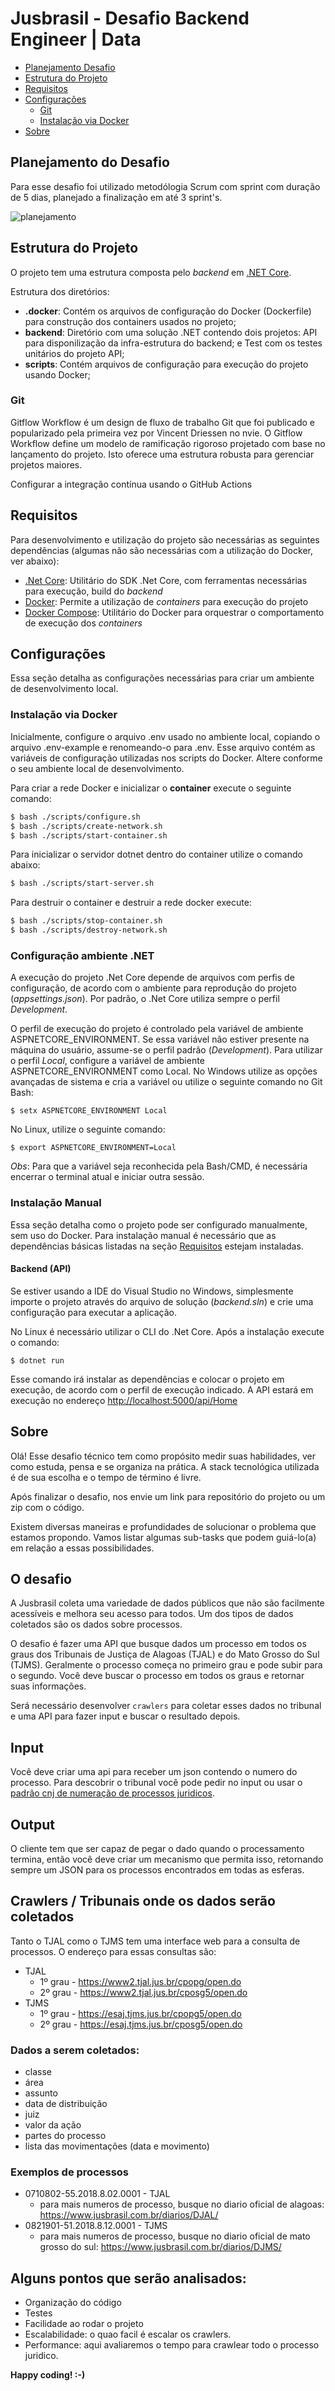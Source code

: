 # Jusbrasil - Desafio Backend Engineer | Data

- [Planejamento Desafio](#estrutura-do-projeto)
- [Estrutura do Projeto](#estrutura-do-projeto)
- [Requisitos](#requisitos)
- [Configurações](#configurações)
    - [Git](#git)
    - [Instalação via Docker](#instalação-via-docker)
- [Sobre](#sobre)


## Planejamento do Desafio

Para esse desafio foi utilizado metodólogia Scrum com sprint com duração de 5 dias, planejado a finalização em até 3 sprint's.

![planejamento](https://i.ibb.co/68CKd76/Captura-de-Tela-2020-08-20-a-s-22-05-18.png)




## Estrutura do Projeto

O projeto tem uma estrutura composta pelo *backend* em [.NET Core](https://dotnet.microsoft.com/). 

Estrutura dos diretórios:    

* **.docker**: Contém os arquivos de configuração do Docker (Dockerfile) para construção dos containers usados no projeto;
* **backend**: Diretório com uma solução .NET contendo dois projetos: API para disponilização da infra-estrutura do backend; e Test com os testes unitários do projeto API;
* **scripts**: Contém arquivos de configuração para execução do projeto usando Docker;     


### Git

Gitflow Workflow é um design de fluxo de trabalho Git que foi publicado e popularizado pela primeira vez por Vincent Driessen no nvie. O Gitflow Workflow define um modelo de ramificação rigoroso projetado com base no lançamento do projeto. Isto oferece uma estrutura robusta para gerenciar projetos maiores.  

Configurar a integração contínua usando o GitHub Actions


## Requisitos

Para desenvolvimento e utilização do projeto são necessárias as seguintes dependências (algumas não são necessárias com a utilização do Docker, ver abaixo): 

- [.Net Core](https://dotnet.microsoft.com/): Utilitário do SDK .Net Core, com ferramentas necessárias para execução, build do *backend*
- [Docker](https://docs.docker.com/): Permite a utilização de *containers* para execução do projeto
- [Docker Compose](https://docs.docker.com/compose/): Utilitário do Docker para orquestrar o comportamento de execução dos *containers*

## Configurações

Essa seção detalha as configurações necessárias para criar um ambiente de desenvolvimento local.

### Instalação via Docker

Inicialmente, configure o arquivo .env usado no ambiente local, copiando o arquivo .env-example e renomeando-o para .env. Esse arquivo contém as variáveis de configuração utilizadas nos scripts do Docker. Altere conforme o seu ambiente local de desenvolvimento.

Para criar a rede Docker e inicializar o **container** execute o seguinte comando:

```sh
$ bash ./scripts/configure.sh
$ bash ./scripts/create-network.sh
$ bash ./scripts/start-container.sh
```

Para inicializar o servidor dotnet dentro do container utilize o comando abaixo:

```sh
$ bash ./scripts/start-server.sh
```

Para destruir o container e destruir a rede docker execute:

```sh
$ bash ./scripts/stop-container.sh
$ bash ./scripts/destroy-network.sh
```

### Configuração ambiente .NET

A execução do projeto .Net Core depende de arquivos com perfis de configuração, de acordo com o ambiente para reprodução do projeto (*appsettings.json*). Por padrão, o .Net Core utiliza sempre o perfil *Development*.

O perfil de execução do projeto é controlado pela variável de ambiente ASPNETCORE_ENVIRONMENT. Se essa variável não estiver presente na máquina do usuário, assume-se o perfil padrão (*Development*). Para utilizar o perfil *Local*, configure a variável de ambiente ASPNETCORE_ENVIRONMENT como Local. No Windows utilize as opções avançadas de sistema e cria a variável ou utilize o seguinte comando no Git Bash: 

```$ setx ASPNETCORE_ENVIRONMENT Local```

No Linux, utilize o seguinte comando: 

```$ export ASPNETCORE_ENVIRONMENT=Local```

*Obs*: Para que a variável seja reconhecida pela Bash/CMD, é necessária encerrar o terminal atual e iniciar outra sessão.


### Instalação Manual

Essa seção detalha como o projeto pode ser configurado manualmente, sem uso do Docker. Para instalação manual é necessário que as dependências básicas listadas na seção [Requisitos](#requisitos) estejam instaladas. 

#### Backend (API)

Se estiver usando a IDE do Visual Studio no Windows, simplesmente importe o projeto através do arquivo de solução (*backend.sln*) e crie uma configuração para executar a aplicação. 

No Linux é necessário utilizar o CLI do .Net Core. Após a instalação execute o comando: 

```$ dotnet run``` 

Esse comando irá instalar as dependências e colocar o projeto em execução, de acordo com o perfil de execução indicado. A API estará em execução no endereço [http://localhost:5000/api/Home](http://localhost:5000/api/Home)

## Sobre

Olá! Esse desafio técnico tem como propósito medir suas habilidades, ver como estuda, pensa e se organiza na prática. A stack tecnológica utilizada é de sua escolha e o tempo de término é livre.

Após finalizar o desafio, nos envie um link para repositório do projeto ou um zip com o código.

Existem diversas maneiras e profundidades de solucionar o problema que estamos propondo. Vamos listar algumas sub-tasks que podem guiá-lo(a) em relação a essas possibilidades.

## O desafio

A Jusbrasil coleta uma variedade de dados públicos que não são facilmente acessíveis e melhora seu acesso para todos. Um dos tipos de dados coletados são os dados sobre processos.

O desafio é fazer uma API que busque dados um processo em todos os graus dos Tribunais de Justiça de Alagoas (TJAL) e do Mato Grosso do Sul (TJMS). Geralmente o processo começa no primeiro grau e pode subir para o segundo. Você deve buscar o processo em todos os graus e retornar suas informações.

Será necessário desenvolver `crawlers` para coletar esses dados no tribunal e uma API para fazer input e buscar o resultado depois.

## Input

Você deve criar uma api para receber um json contendo o numero do processo. Para descobrir o tribunal você pode pedir no input ou usar o [padrão cnj de numeração de processos juridicos](https://www.cnj.jus.br/programas-e-acoes/numeracao-unica/).

## Output

O cliente tem que ser capaz de pegar o dado quando o processamento termina, então você deve criar um mecanismo que permita isso, retornando sempre um JSON para os processos encontrados em todas as esferas.

## Crawlers / Tribunais onde os dados serão coletados

Tanto o TJAL como o TJMS tem uma interface web para a consulta de processos. O endereço para essas consultas são:

* TJAL
  - 1º grau - https://www2.tjal.jus.br/cpopg/open.do
  - 2º grau - https://www2.tjal.jus.br/cposg5/open.do
* TJMS
  - 1º grau - https://esaj.tjms.jus.br/cpopg5/open.do
  - 2º grau - https://esaj.tjms.jus.br/cposg5/open.do

### Dados a serem coletados:

* classe
* área
* assunto
* data de distribuição
* juiz
* valor da ação
* partes do processo
* lista das movimentações (data e movimento)

### Exemplos de processos
* 0710802-55.2018.8.02.0001 - TJAL
  - para mais numeros de processo, busque no diario oficial de alagoas: https://www.jusbrasil.com.br/diarios/DJAL/
* 0821901-51.2018.8.12.0001  - TJMS
  - para mais numeros de processo, busque no diario oficial de mato grosso do sul: https://www.jusbrasil.com.br/diarios/DJMS/

## Alguns pontos que serão analisados:

* Organização do código 
* Testes
* Facilidade ao rodar o projeto
* Escalabilidade: o quao facil é escalar os crawlers.
* Performance: aqui avaliaremos o tempo para crawlear todo o processo juridico.


**Happy coding! :-)**